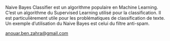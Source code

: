 Naive Bayes Classifier est un algorithme populaire en Machine Learning. C’est un algorithme du Supervised Learning utilisé pour la classification. Il est particulièrement utile pour les problématiques de classification de texte. Un exemple d’utilisation du Naive Bayes est celui du filtre anti-spam.

anouar.ben.zahra@gmail.com

